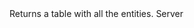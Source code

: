 <function name="GetEntities" parent="EntityList" type="classfunc">
	<description>
		Returns a table with all the entities.
	</description>
	<realm>Server</realm>
	<rets>
		<ret name="entities" type="table"></ret>
	</rets>
</function>